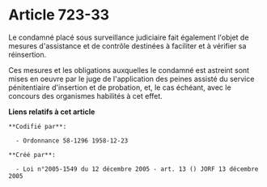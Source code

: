 # Article 723-33

Le condamné placé sous surveillance judiciaire fait également l'objet de mesures d'assistance et de contrôle destinées à
faciliter et à vérifier sa réinsertion.

Ces mesures et les obligations auxquelles le condamné est astreint sont mises en oeuvre par le juge de l'application des
peines assisté du service pénitentiaire d'insertion et de probation, et, le cas échéant, avec le concours des organismes
habilités à cet effet.

**Liens relatifs à cet article**

	**Codifié par**:

	  - Ordonnance 58-1296 1958-12-23

	**Créé par**:

	  - Loi n°2005-1549 du 12 décembre 2005 - art. 13 () JORF 13 décembre 2005
